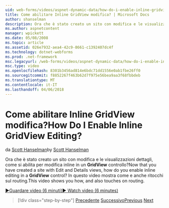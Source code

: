 ```yaml
---
uid: web-forms/videos/aspnet-dynamic-data/how-do-i-enable-inline-gridview-editing
title: Come abilitare Inline GridView modifica? | Microsoft Docs
author: shanselman
description: Ora che è stato creato un sito con modifica e le visualizzazioni dettagli, come si abilita per modifica inline in un controllo GridView? In questo video mostra come e anche touc...
ms.author: aspnetcontent
manager: wpickett
ms.date: 05/08/2008
ms.topic: article
ms.assetid: 026e7932-aea4-42c9-8661-c1392407dc4f
ms.technology: dotnet-webforms
ms.prod: .net-framework
msc.legacyurl: /web-forms/videos/aspnet-dynamic-data/how-do-i-enable-inline-gridview-editing
msc.type: video
ms.openlocfilehash: 8301b3456ad814e6bdc71dd1556e0ab1fbe26ff0
ms.sourcegitcommit: f8852267f463b62d7f975e56bea9aa3f68fbbdeb
ms.translationtype: MT
ms.contentlocale: it-IT
ms.lasthandoff: 04/06/2018
---
```

<a name="how-do-i-enable-inline-gridview-editing"></a><span data-ttu-id="28cd5-105">Come abilitare Inline GridView modifica?</span><span class="sxs-lookup"><span data-stu-id="28cd5-105">How Do I Enable Inline GridView Editing?</span></span>
====================
<span data-ttu-id="28cd5-106">da [Scott Hanselman](https://github.com/shanselman)</span><span class="sxs-lookup"><span data-stu-id="28cd5-106">by [Scott Hanselman](https://github.com/shanselman)</span></span>

<span data-ttu-id="28cd5-107">Ora che è stato creato un sito con modifica e le visualizzazioni dettagli, come si abilita per modifica inline in un **GridView** controllo?</span><span class="sxs-lookup"><span data-stu-id="28cd5-107">Now that you have created a site with Edit and Details views, how do you enable inline editing in a **GridView** control?</span></span> <span data-ttu-id="28cd5-108">In questo video mostra come e anche ritocchi sul routing.</span><span class="sxs-lookup"><span data-stu-id="28cd5-108">This video shows you how, and also touches on routing.</span></span>

[<span data-ttu-id="28cd5-109">&#9654;Guardare video (6 minuti)</span><span class="sxs-lookup"><span data-stu-id="28cd5-109">&#9654; Watch video (6 minutes)</span></span>](https://channel9.msdn.com/Blogs/ASP-NET-Site-Videos/how-do-i-enable-inline-gridview-editing)

> [!div class="step-by-step"]
> <span data-ttu-id="28cd5-110">[Precedente](your-first-scaffold-and-what-is-dynamic-data.md)
> [Successivo](how-do-i-change-how-my-fields-render.md)</span><span class="sxs-lookup"><span data-stu-id="28cd5-110">[Previous](your-first-scaffold-and-what-is-dynamic-data.md)
[Next](how-do-i-change-how-my-fields-render.md)</span></span>
